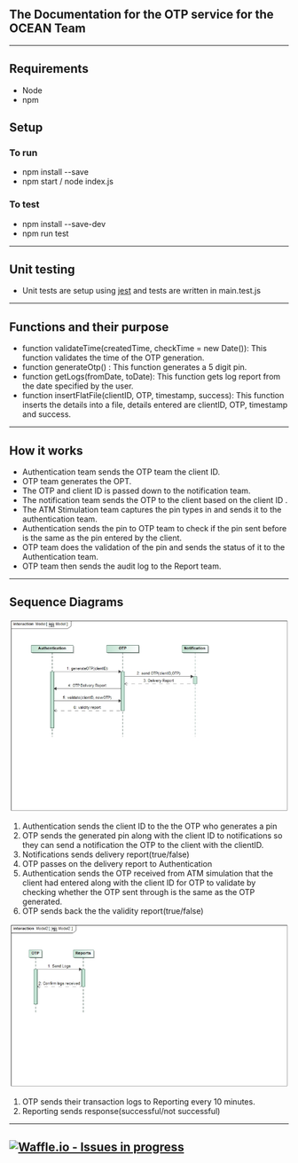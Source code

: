 ## The Documentation for the OTP service for the OCEAN Team
---
## Requirements
- Node
- npm

## Setup
### To run
- npm install --save
- npm start / node index.js
### To test
- npm install --save-dev
- npm run test  
---
## Unit testing 
- Unit tests are setup using [jest](https://jestjs.io/docs/en/getting-started) and tests are written in main.test.js
---

## Functions and their purpose
- function validateTime(createdTime, checkTime = new Date()): 
  This function validates the time of the OTP generation.
- function generateOtp() :
  This function generates a 5 digit pin.
- function getLogs(fromDate, toDate):
  This function gets log report from the date specified by the user.
-  function insertFlatFile(clientID, OTP, timestamp, success):
  This function inserts the details into a file, details entered are clientID, OTP, timestamp and success. 
---

## How it works
- Authentication team sends the OTP team the client ID.
- OTP team generates the OPT.
- The OTP and client ID is passed down to the notification team.
- The notification team sends the OTP to the client based on the client ID .
- The ATM Stimulation team captures the pin types in and sends it to the authentication team.
- Authentication sends the pin to OTP team to check if the pin sent before is the same as the pin entered by the client.
- OTP team  does the validation of the pin and sends the status of it to the Authentication team.
- OTP team then sends the audit log to the Report team.
---
## Sequence Diagrams
![image](OTPAuthentication.jpg)
1. Authentication sends the client ID to the the OTP who generates a pin
2. OTP sends the generated pin along with the client ID to notifications so they can send a notification the OTP to the client with the clientID.
3. Notifications sends delivery report(true/false)
4. OTP passes on the delivery report to Authentication
5. Authentication sends the OTP received from ATM simulation that the client had entered along with the client ID for OTP to validate by checking whether the OTP sent through is the same as the OTP generated.
6. OTP sends back the the validity report(true/false)

![image](newLogs.jpg)
1. OTP sends their transaction logs to Reporting every 10 minutes.
2. Reporting sends response(successful/not successful)
---
[![Waffle.io - Issues in progress](https://badge.waffle.io/Viidas96/OTP.png?label=in%20progress&title=In%20Progress)](http://waffle.io/Viidas96/OTP)
---
